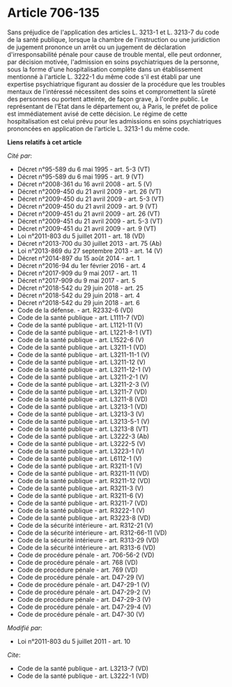 # Article 706-135

Sans préjudice de l'application des articles L. 3213-1 et L. 3213-7 du code de la santé publique, lorsque la chambre de
l'instruction ou une juridiction de jugement prononce un arrêt ou un jugement de déclaration d'irresponsabilité pénale pour
cause de trouble mental, elle peut ordonner, par décision motivée, l'admission en soins psychiatriques de la personne, sous
la forme d'une hospitalisation complète dans un établissement mentionné à l'article L. 3222-1 du même code s'il est établi
par une expertise psychiatrique figurant au dossier de la procédure que les troubles mentaux de l'intéressé nécessitent des
soins et compromettent la sûreté des personnes ou portent atteinte, de façon grave, à l'ordre public. Le représentant de
l'Etat dans le département ou, à Paris, le préfet de police est immédiatement avisé de cette décision. Le régime de cette
hospitalisation est celui prévu pour les admissions en soins psychiatriques prononcées en application de l'article L. 3213-1
du même code.

**Liens relatifs à cet article**

_Cité par_:

  - Décret n°95-589 du 6 mai 1995 - art. 5-3 (VT)
  - Décret n°95-589 du 6 mai 1995 - art. 9 (VT)
  - Décret n°2008-361 du 16 avril 2008 - art. 5 (V)
  - Décret n°2009-450 du 21 avril 2009 - art. 26 (VT)
  - Décret n°2009-450 du 21 avril 2009 - art. 5-3 (VT)
  - Décret n°2009-450 du 21 avril 2009 - art. 9 (VT)
  - Décret n°2009-451 du 21 avril 2009 - art. 26 (VT)
  - Décret n°2009-451 du 21 avril 2009 - art. 5-3 (VT)
  - Décret n°2009-451 du 21 avril 2009 - art. 9 (VT)
  - Loi n°2011-803 du 5 juillet 2011 - art. 18 (VD)
  - Décret n°2013-700 du 30 juillet 2013 - art. 75 (Ab)
  - Loi n°2013-869 du 27 septembre 2013 - art. 14 (V)
  - Décret n°2014-897 du 15 août 2014 - art. 1
  - Décret n°2016-94 du 1er février 2016 - art. 4
  - Décret n°2017-909 du 9 mai 2017 - art. 11
  - Décret n°2017-909 du 9 mai 2017 - art. 5
  - Décret n°2018-542 du 29 juin 2018 - art. 25
  - Décret n°2018-542 du 29 juin 2018 - art. 4
  - Décret n°2018-542 du 29 juin 2018 - art. 6
  - Code de la défense. - art. R2332-6 (VD)
  - Code de la santé publique - art. L1111-7 (VD)
  - Code de la santé publique - art. L1121-11 (V)
  - Code de la santé publique - art. L1221-8-1 (VT)
  - Code de la santé publique - art. L1522-6 (V)
  - Code de la santé publique - art. L3211-1 (VD)
  - Code de la santé publique - art. L3211-11-1 (V)
  - Code de la santé publique - art. L3211-12 (V)
  - Code de la santé publique - art. L3211-12-1 (V)
  - Code de la santé publique - art. L3211-2-1 (V)
  - Code de la santé publique - art. L3211-2-3 (V)
  - Code de la santé publique - art. L3211-7 (VD)
  - Code de la santé publique - art. L3211-8 (VD)
  - Code de la santé publique - art. L3213-1 (VD)
  - Code de la santé publique - art. L3213-3 (V)
  - Code de la santé publique - art. L3213-5-1 (V)
  - Code de la santé publique - art. L3213-8 (VT)
  - Code de la santé publique - art. L3222-3 (Ab)
  - Code de la santé publique - art. L3222-5 (V)
  - Code de la santé publique - art. L3223-1 (V)
  - Code de la santé publique - art. L6112-1 (V)
  - Code de la santé publique - art. R3211-1 (V)
  - Code de la santé publique - art. R3211-11 (VD)
  - Code de la santé publique - art. R3211-12 (VD)
  - Code de la santé publique - art. R3211-3 (V)
  - Code de la santé publique - art. R3211-6 (V)
  - Code de la santé publique - art. R3211-7 (VD)
  - Code de la santé publique - art. R3222-1 (V)
  - Code de la santé publique - art. R3223-8 (VD)
  - Code de la sécurité intérieure - art. R312-21 (V)
  - Code de la sécurité intérieure - art. R312-66-11 (VD)
  - Code de la sécurité intérieure - art. R313-29 (VD)
  - Code de la sécurité intérieure - art. R313-6 (VD)
  - Code de procédure pénale - art. 706-56-2 (VD)
  - Code de procédure pénale - art. 768 (VD)
  - Code de procédure pénale - art. 769 (VD)
  - Code de procédure pénale - art. D47-29 (V)
  - Code de procédure pénale - art. D47-29-1 (V)
  - Code de procédure pénale - art. D47-29-2 (V)
  - Code de procédure pénale - art. D47-29-3 (V)
  - Code de procédure pénale - art. D47-29-4 (V)
  - Code de procédure pénale - art. D47-30 (V)

_Modifié par_:

  - Loi n°2011-803 du 5 juillet 2011 - art. 10

_Cite_:

  - Code de la santé publique - art. L3213-7 (VD)
  - Code de la santé publique - art. L3222-1 (VD)
